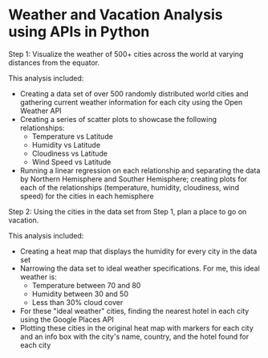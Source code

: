 # Weather and Vacation Analysis using APIs in Python

  
Step 1:  Visualize the weather of 500+ cities across the world at varying distances from the equator.  

This analysis included:
  *  Creating a data set of over 500 randomly distributed world cities and gathering current weather information for each city using the
     Open Weather API
  *  Creating a series of scatter plots to showcase the following relationships:
       - Temperature vs Latitude
       - Humidity vs Latitude
       - Cloudiness vs Latitude
       - Wind Speed vs Latitude
  *  Running a linear regression on each relationship and separating the data by Northern Hemisphere and Souther Hemisphere; creating plots for each of the relationships (temperature, humidity, cloudiness, wind speed) for the cities in each hemisphere
     
 
 Step 2:  Using the cities in the data set from Step 1, plan a place to go on vacation.
 
 This analysis included:
   *  Creating a heat map that displays the humidity for every city in the data set
   *  Narrowing the data set to ideal weather specifications.  For me, this ideal weather is:
        - Temperature between 70 and 80
        - Humidity between 30 and 50
        - Less than 30% cloud cover
   *  For these "ideal weather" cities, finding the nearest hotel in each city using the Google Places API
   *  Plotting these cities in the original heat map with markers for each city and an info box with the city's name,
      country, and the hotel found for each city
 
